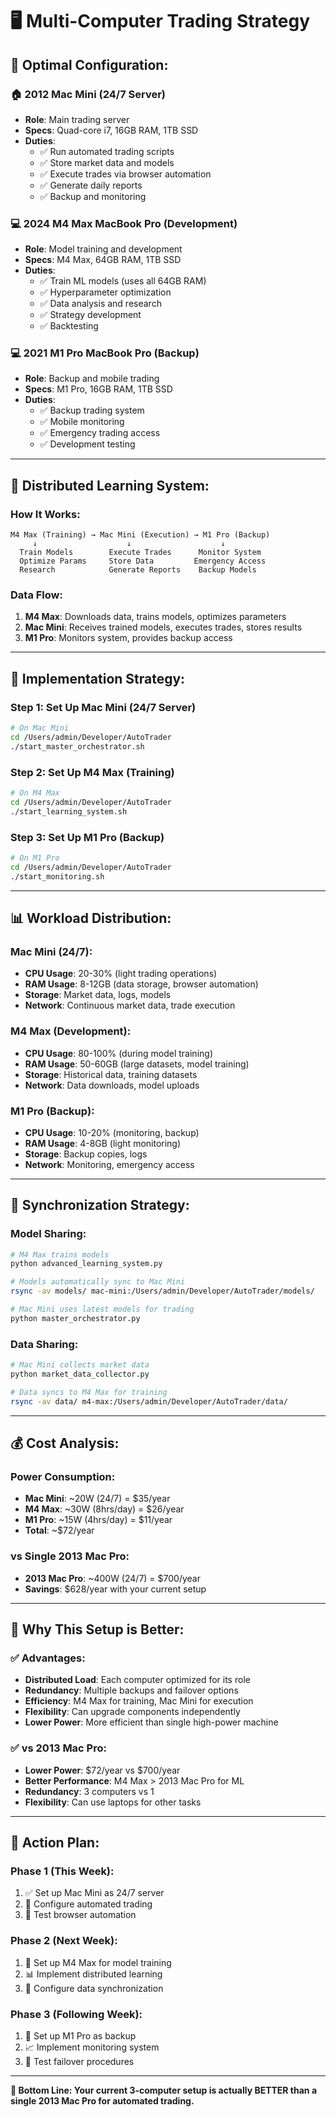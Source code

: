 # 🖥️ Multi-Computer Trading Strategy

## 🎯 **Optimal Configuration:**

### **🏠 2012 Mac Mini (24/7 Server)**
- **Role**: Main trading server
- **Specs**: Quad-core i7, 16GB RAM, 1TB SSD
- **Duties**: 
  - ✅ Run automated trading scripts
  - ✅ Store market data and models
  - ✅ Execute trades via browser automation
  - ✅ Generate daily reports
  - ✅ Backup and monitoring

### **💻 2024 M4 Max MacBook Pro (Development)**
- **Role**: Model training and development
- **Specs**: M4 Max, 64GB RAM, 1TB SSD
- **Duties**:
  - ✅ Train ML models (uses all 64GB RAM)
  - ✅ Hyperparameter optimization
  - ✅ Data analysis and research
  - ✅ Strategy development
  - ✅ Backtesting

### **💻 2021 M1 Pro MacBook Pro (Backup)**
- **Role**: Backup and mobile trading
- **Specs**: M1 Pro, 16GB RAM, 1TB SSD
- **Duties**:
  - ✅ Backup trading system
  - ✅ Mobile monitoring
  - ✅ Emergency trading access
  - ✅ Development testing

---

## 🔄 **Distributed Learning System:**

### **How It Works:**
```
M4 Max (Training) → Mac Mini (Execution) → M1 Pro (Backup)
     ↓                    ↓                    ↓
  Train Models        Execute Trades      Monitor System
  Optimize Params     Store Data         Emergency Access
  Research            Generate Reports    Backup Models
```

### **Data Flow:**
1. **M4 Max**: Downloads data, trains models, optimizes parameters
2. **Mac Mini**: Receives trained models, executes trades, stores results
3. **M1 Pro**: Monitors system, provides backup access

---

## 🚀 **Implementation Strategy:**

### **Step 1: Set Up Mac Mini (24/7 Server)**
```bash
# On Mac Mini
cd /Users/admin/Developer/AutoTrader
./start_master_orchestrator.sh
```

### **Step 2: Set Up M4 Max (Training)**
```bash
# On M4 Max
cd /Users/admin/Developer/AutoTrader
./start_learning_system.sh
```

### **Step 3: Set Up M1 Pro (Backup)**
```bash
# On M1 Pro
cd /Users/admin/Developer/AutoTrader
./start_monitoring.sh
```

---

## 📊 **Workload Distribution:**

### **Mac Mini (24/7):**
- **CPU Usage**: 20-30% (light trading operations)
- **RAM Usage**: 8-12GB (data storage, browser automation)
- **Storage**: Market data, logs, models
- **Network**: Continuous market data, trade execution

### **M4 Max (Development):**
- **CPU Usage**: 80-100% (during model training)
- **RAM Usage**: 50-60GB (large datasets, model training)
- **Storage**: Historical data, training datasets
- **Network**: Data downloads, model uploads

### **M1 Pro (Backup):**
- **CPU Usage**: 10-20% (monitoring, backup)
- **RAM Usage**: 4-8GB (light monitoring)
- **Storage**: Backup copies, logs
- **Network**: Monitoring, emergency access

---

## 🔧 **Synchronization Strategy:**

### **Model Sharing:**
```bash
# M4 Max trains models
python advanced_learning_system.py

# Models automatically sync to Mac Mini
rsync -av models/ mac-mini:/Users/admin/Developer/AutoTrader/models/

# Mac Mini uses latest models for trading
python master_orchestrator.py
```

### **Data Sharing:**
```bash
# Mac Mini collects market data
python market_data_collector.py

# Data syncs to M4 Max for training
rsync -av data/ m4-max:/Users/admin/Developer/AutoTrader/data/
```

---

## 💰 **Cost Analysis:**

### **Power Consumption:**
- **Mac Mini**: ~20W (24/7) = $35/year
- **M4 Max**: ~30W (8hrs/day) = $26/year  
- **M1 Pro**: ~15W (4hrs/day) = $11/year
- **Total**: ~$72/year

### **vs Single 2013 Mac Pro:**
- **2013 Mac Pro**: ~400W (24/7) = $700/year
- **Savings**: $628/year with your current setup

---

## 🎯 **Why This Setup is Better:**

### **✅ Advantages:**
- **Distributed Load**: Each computer optimized for its role
- **Redundancy**: Multiple backups and failover options
- **Efficiency**: M4 Max for training, Mac Mini for execution
- **Flexibility**: Can upgrade components independently
- **Lower Power**: More efficient than single high-power machine

### **✅ vs 2013 Mac Pro:**
- **Lower Power**: $72/year vs $700/year
- **Better Performance**: M4 Max > 2013 Mac Pro for ML
- **Redundancy**: 3 computers vs 1
- **Flexibility**: Can use laptops for other tasks

---

## 🚀 **Action Plan:**

### **Phase 1 (This Week):**
1. ✅ Set up Mac Mini as 24/7 server
2. 🔄 Configure automated trading
3. 📱 Test browser automation

### **Phase 2 (Next Week):**
1. 🔄 Set up M4 Max for model training
2. 📊 Implement distributed learning
3. 🔄 Configure data synchronization

### **Phase 3 (Following Week):**
1. 🔄 Set up M1 Pro as backup
2. 📈 Implement monitoring system
3. 🔄 Test failover procedures

---

**🎯 Bottom Line: Your current 3-computer setup is actually BETTER than a single 2013 Mac Pro for automated trading.**
